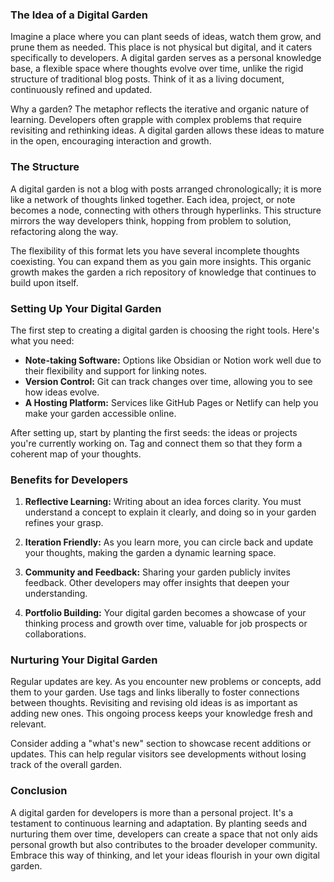 ### The Idea of a Digital Garden

Imagine a place where you can plant seeds of ideas, watch them grow, and prune them as needed. This place is not physical but digital, and it caters specifically to developers. A digital garden serves as a personal knowledge base, a flexible space where thoughts evolve over time, unlike the rigid structure of traditional blog posts. Think of it as a living document, continuously refined and updated.

Why a garden? The metaphor reflects the iterative and organic nature of learning. Developers often grapple with complex problems that require revisiting and rethinking ideas. A digital garden allows these ideas to mature in the open, encouraging interaction and growth.

### The Structure

A digital garden is not a blog with posts arranged chronologically; it is more like a network of thoughts linked together. Each idea, project, or note becomes a node, connecting with others through hyperlinks. This structure mirrors the way developers think, hopping from problem to solution, refactoring along the way.

The flexibility of this format lets you have several incomplete thoughts coexisting. You can expand them as you gain more insights. This organic growth makes the garden a rich repository of knowledge that continues to build upon itself.

### Setting Up Your Digital Garden

The first step to creating a digital garden is choosing the right tools. Here's what you need:

- **Note-taking Software:** Options like Obsidian or Notion work well due to their flexibility and support for linking notes.
- **Version Control:** Git can track changes over time, allowing you to see how ideas evolve.
- **A Hosting Platform:** Services like GitHub Pages or Netlify can help you make your garden accessible online.

After setting up, start by planting the first seeds: the ideas or projects you're currently working on. Tag and connect them so that they form a coherent map of your thoughts.

### Benefits for Developers

1. **Reflective Learning:** Writing about an idea forces clarity. You must understand a concept to explain it clearly, and doing so in your garden refines your grasp.

2. **Iteration Friendly:** As you learn more, you can circle back and update your thoughts, making the garden a dynamic learning space.

3. **Community and Feedback:** Sharing your garden publicly invites feedback. Other developers may offer insights that deepen your understanding.

4. **Portfolio Building:** Your digital garden becomes a showcase of your thinking process and growth over time, valuable for job prospects or collaborations.

### Nurturing Your Digital Garden

Regular updates are key. As you encounter new problems or concepts, add them to your garden. Use tags and links liberally to foster connections between thoughts. Revisiting and revising old ideas is as important as adding new ones. This ongoing process keeps your knowledge fresh and relevant.

Consider adding a "what's new" section to showcase recent additions or updates. This can help regular visitors see developments without losing track of the overall garden.

### Conclusion

A digital garden for developers is more than a personal project. It's a testament to continuous learning and adaptation. By planting seeds and nurturing them over time, developers can create a space that not only aids personal growth but also contributes to the broader developer community. Embrace this way of thinking, and let your ideas flourish in your own digital garden.